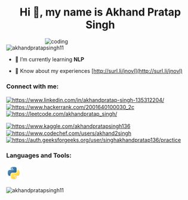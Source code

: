 <h1 align="center">Hi 👋, my name is Akhand Pratap Singh</h1>
<img align="right" alt='coding' width="400" src="https://user-images.githubusercontent.com/55389276/140866485-8fb1c876-9a8f-4d6a-98dc-08c4981eaf70.gif">
<p align="left"> <img src="https://komarev.com/ghpvc/?username=akhandpratapsingh11&label=Profile%20views&color=0e75b6&style=flat" alt="akhandpratapsingh11" /> </p>

- 🌱 I’m currently learning **NLP**

- 📄 Know about my experiences [http://surl.li/jnovl](http://surl.li/jnovl)

<h3 align="left">Connect with me:</h3>
<p align="left">
<a href="https://www.linkedin.com/in/akhandpratap-singh-135312204/" target="blank"><img align="center" src="https://raw.githubusercontent.com/rahuldkjain/github-profile-readme-generator/master/src/images/icons/Social/linked-in-alt.svg" alt="https://www.linkedin.com/in/akhandpratap-singh-135312204/" height="30" width="40" /></a>
<a href="https://www.hackerrank.com/2001640100030_2c" target="blank"><img align="center" src="https://raw.githubusercontent.com/rahuldkjain/github-profile-readme-generator/master/src/images/icons/Social/hackerrank.svg" alt="https://www.hackerrank.com/2001640100030_2c" height="30" width="40" /></a>
<a href="https://leetcode.com/akhandpratap_singh/" target="blank"><img align="center" src="https://raw.githubusercontent.com/rahuldkjain/github-profile-readme-generator/master/src/images/icons/Social/leet-code.svg" alt="https://leetcode.com/akhandpratap_singh/" height="30" width="40" /></a>

  <a href="https://www.kaggle.com/akhandpratapsingh136" target="blank"><img align="center" src="https://raw.githubusercontent.com/rahuldkjain/github-profile-readme-generator/master/src/images/icons/Social/kaggle.svg" alt="https://www.kaggle.com/akhandpratapsingh136" height="30" width="40" /></a>
<a href="https://www.codechef.com/users/akhand2singh" target="blank"><img align="center" src="https://cdn.jsdelivr.net/npm/simple-icons@3.1.0/icons/codechef.svg" alt="https://www.codechef.com/users/akhand2singh" height="30" width="40" /></a>
<a href="https://auth.geeksforgeeks.org/user/singhakhandpratap136/practice" target="blank"><img align="center" src="https://raw.githubusercontent.com/rahuldkjain/github-profile-readme-generator/master/src/images/icons/Social/geeks-for-geeks.svg" alt="https://auth.geeksforgeeks.org/user/singhakhandpratap136/practice" height="30" width="40" /></a>
</p>

<h3 align="left">Languages and Tools:</h3>
<p align="left"> <a href="https://www.python.org" target="_blank" rel="noreferrer"> <img src="https://raw.githubusercontent.com/devicons/devicon/master/icons/python/python-original.svg" alt="python" width="40" height="40"/> </a> </p>

<p><img align="center" src="https://github-readme-streak-stats.herokuapp.com/?user=akhandpratapsingh11&" alt="akhandpratapsingh11" /></p>
